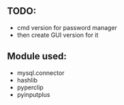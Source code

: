 ## TODO: ##
* cmd version for password manager
* then create GUI version for it

## Module used: ##
* mysql.connector
* hashlib
* pyperclip
* pyinputplus
